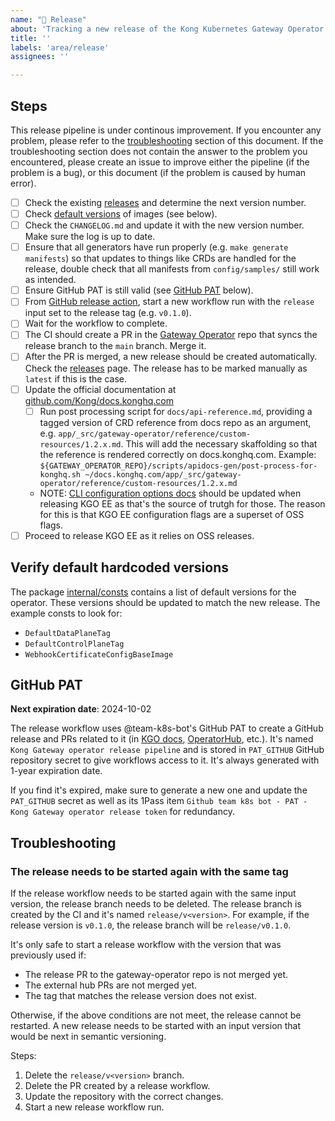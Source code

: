 ```yaml
---
name: "🚀 Release"
about: 'Tracking a new release of the Kong Kubernetes Gateway Operator'
title: ''
labels: 'area/release'
assignees: ''

---
```


## Steps

This release pipeline is under continous improvement. If you encounter any problem, please refer to the [troubleshooting](#troubleshooting) section of this document.
If the troubleshooting section does not contain the answer to the problem you encountered, please create an issue to improve either the pipeline (if the problem is a bug), or this document (if the problem is caused by human error).

- [ ] Check the existing [releases][releases] and determine the next version number.
- [ ] Check [default versions](#verify-default-hardcoded-versions) of images (see below).
- [ ] Check the `CHANGELOG.md` and update it with the new version number. Make sure the log is up to date.
- [ ] Ensure that all generators have run properly (e.g. `make generate manifests`) so that updates to things like CRDs are handled for the release, double check that all manifests from `config/samples/` still work as intended.
- [ ] Ensure GitHub PAT is still valid (see [GitHub PAT](#github-pat) below).
- [ ] From [GitHub release action][release-action], start a new workflow run with the `release` input set to the release tag (e.g. `v0.1.0`).
- [ ] Wait for the workflow to complete.
- [ ] The CI should create a PR in the [Gateway Operator][kgo-prs] repo that syncs the release branch to the `main` branch. Merge it.
- [ ] After the PR is merged, a new release should be created automatically. Check the [releases][releases] page. The release has to be marked manually as `latest` if this is the case.
- [ ] Update the official documentation at [github.com/Kong/docs.konghq.com][docs_repo]
  - [ ] Run post processing script for `docs/api-reference.md`, providing a tagged version of CRD reference from docs repo as an argument, e.g. `app/_src/gateway-operator/reference/custom-resources/1.2.x.md`. This will add the necessary skaffolding so that the reference is rendered correctly on docs.konghq.com.
    Example: `${GATEWAY_OPERATOR_REPO}/scripts/apidocs-gen/post-process-for-konghq.sh ~/docs.konghq.com/app/_src/gateway-operator/reference/custom-resources/1.2.x.md`
  - NOTE: [CLI configuration options docs][cli_ref_docs] should be updated when releasing KGO EE as that's the source of trutgh for those.
    The reason for this is that KGO EE configuration flags are a superset of OSS flags.
- [ ] Proceed to release KGO EE as it relies on OSS releases.

[docs_repo]: https://github.com/Kong/docs.konghq.com/
[cli_ref_docs]: https://docs.konghq.com/gateway-operator/latest/reference/cli-arguments/

## Verify default hardcoded versions

The package [internal/consts][consts-pkg] contains a list of default versions for the operator. These versions should be updated to match the new release. The example consts to look for:

- `DefaultDataPlaneTag`
- `DefaultControlPlaneTag`
- `WebhookCertificateConfigBaseImage`

## GitHub PAT

**Next expiration date**: 2024-10-02

The release workflow uses @team-k8s-bot's GitHub PAT to create a GitHub release and PRs related to it (in [KGO docs][operator-docs],
[OperatorHub][community-operators], etc.). It's named `Kong Gateway operator release pipeline` and is stored in `PAT_GITHUB`
GitHub repository secret to give workflows access to it. It's always generated with 1-year expiration date.

If you find it's expired, make sure to generate a new one and update the `PAT_GITHUB` secret as well as its 1Pass item
`Github team k8s bot - PAT - Kong Gateway operator release token` for redundancy.

[operator-docs]: https://github.com/Kong/gateway-operator-docs
[community-operators]: https://github.com/Kong/k8s-operatorhub-community-operators

## Troubleshooting

### The release needs to be started again with the same tag

If the release workflow needs to be started again with the same input version, the release branch needs to be deleted. The release branch is created by the CI and it's named `release/v<version>`. For example, if the release version is `v0.1.0`, the release branch will be `release/v0.1.0`.

It's only safe to start a release workflow with the version that was previously used if:

- The release PR to the gateway-operator repo is not merged yet.
- The external hub PRs are not merged yet.
- The tag that matches the release version does not exist.

Otherwise, if the above conditions are not meet, the release cannot be restarted. A new release needs to be started with an input version that would be next in semantic versioning.

Steps:

1. Delete the `release/v<version>` branch.
2. Delete the PR created by a release workflow.
3. Update the repository with the correct changes.
4. Start a new release workflow run.

[releases]: https://github.com/Kong/gateway-operator/releases
[release-action]: https://github.com/Kong/gateway-operator/actions/workflows/release.yaml
[consts-pkg]: https://github.com/Kong/gateway-operator/blob/main/internal/consts/consts.go
[operator-hub-community]: https://github.com/k8s-operatorhub/community-operators
[kgo-prs]: https://github.com/Kong/gateway-operator/pulls
